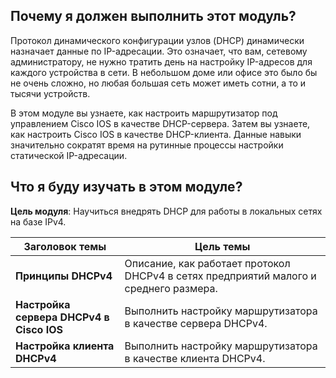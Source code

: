 <!-- 7.0.1 -->
## Почему я должен выполнить этот модуль?

Протокол динамического конфигурации узлов (DHCP) динамически назначает данные по IP-адресации. Это означает, что вам, сетевому администратору, не нужно тратить день на настройку IP-адресов для каждого устройства в сети. В небольшом доме или офисе это было бы не очень сложно, но любая большая сеть может иметь сотни, а то и тысячи устройств.

В этом модуле вы узнаете, как настроить маршрутизатор под управлением Cisco IOS в качестве DHCP-сервера. Затем вы узнаете, как настроить Cisco IOS в качестве DHCP-клиента. Данные навыки значительно сократят время на рутинные процессы настройки статической IP-адресации.

<!-- 7.0.2 -->
## Что я буду изучать в этом модуле?

**Цель модуля**: Научиться внедрять DHCP для работы в локальных сетях на базе IPv4.

| **Заголовок темы** | **Цель темы** |
| --- | --- |
| **Принципы DHCPv4** | Описание, как работает протокол DHCPv4 в сетях предприятий малого и среднего размера. |
| **Настройка сервера DHCPv4 в Cisco IOS** | Выполнить настройку маршрутизатора в качестве сервера DHCPv4. |
| **Настройка клиента DHCPv4** | Выполнить настройку маршрутизатора в качестве клиента DHCPv4. |

